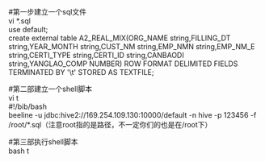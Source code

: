 #第一步建立一个sql文件  
vi *.sql  
use default;  
create external table A2_REAL_MIX(ORG_NAME string,FILLING_DT string,YEAR_MONTH string,CUST_NM string,EMP_NMN string,EMP_NM_E string,CERTI_TYPE string,CERTI_ID string,CANBAODI string,YANGLAO_COMP NUMBER) ROW FORMAT DELIMITED FIELDS TERMINATED BY '\t' STORED AS TEXTFILE;    
  
#第二部建立一个shell脚本  
vi t  
#!/bib/bash  
 beeline -u jdbc:hive2://169.254.109.130:10000/default -n hive -p 123456 -f /root/*.sql（注意root指的是路径，不一定你们的也是在/root下）  

#第三部执行shell脚本  
bash t  

